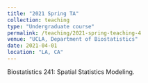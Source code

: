 ```yaml
---
title: "2021 Spring TA"
collection: teaching
type: "Undergraduate course"
permalink: /teaching/2021-spring-teaching-4
venue: "UCLA, Department of Biostatistics"
date: 2021-04-01
location: "LA, CA"
---
```


Biostatistics 241: Spatial Statistics Modeling.
